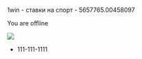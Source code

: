 1win - ставки на спорт - 5657765.00458097

You are offline

![](/img/logo/main/1win-normal.svg)

* 111-111-1111